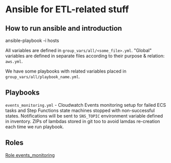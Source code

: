 # Ansible for ETL-related stuff

## How to run ansible and introduction
ansible-playbook <playbook> -i hosts

All variables are defined in `group_vars/all/<some_file>.yml`.
"Global" variables are defined in separate files according to their purpose & relation: `aws.yml`.

We have some playbooks with related variables placed in `group_vars/all/playbook_name.yml`.

## Playbooks
`events_monitoring.yml` - Cloudwatch Events monitoring setup for failed ECS tasks and Step Functions state machines stopped with non-successful states. Notifications will be sent to `SNS_TOPIC` environment variable defined in inventory. ZIPs of lambdas stored in git too to avoid lamdas re-creation each time we run playbook.

## Roles
[Role events_monitoring](roles/events_monitoring/README.md)
